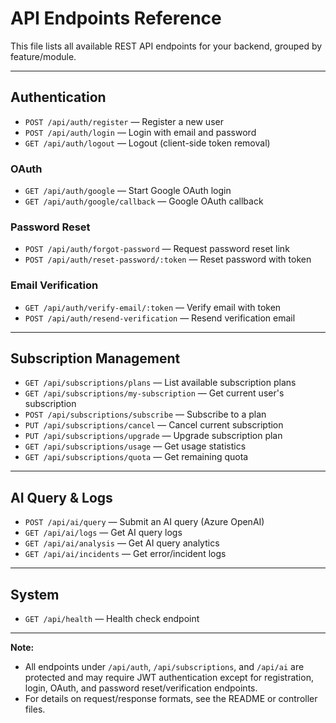 # API Endpoints Reference

This file lists all available REST API endpoints for your backend, grouped by feature/module.

---

## Authentication

- `POST /api/auth/register` — Register a new user
- `POST /api/auth/login` — Login with email and password
- `GET /api/auth/logout` — Logout (client-side token removal)

### OAuth

- `GET /api/auth/google` — Start Google OAuth login
- `GET /api/auth/google/callback` — Google OAuth callback

### Password Reset

- `POST /api/auth/forgot-password` — Request password reset link
- `POST /api/auth/reset-password/:token` — Reset password with token

### Email Verification

- `GET /api/auth/verify-email/:token` — Verify email with token
- `POST /api/auth/resend-verification` — Resend verification email

---

## Subscription Management

- `GET /api/subscriptions/plans` — List available subscription plans
- `GET /api/subscriptions/my-subscription` — Get current user's subscription
- `POST /api/subscriptions/subscribe` — Subscribe to a plan
- `PUT /api/subscriptions/cancel` — Cancel current subscription
- `PUT /api/subscriptions/upgrade` — Upgrade subscription plan
- `GET /api/subscriptions/usage` — Get usage statistics
- `GET /api/subscriptions/quota` — Get remaining quota

---

## AI Query & Logs

- `POST /api/ai/query` — Submit an AI query (Azure OpenAI)
- `GET /api/ai/logs` — Get AI query logs
- `GET /api/ai/analysis` — Get AI query analytics
- `GET /api/ai/incidents` — Get error/incident logs

---

## System

- `GET /api/health` — Health check endpoint

---

**Note:**

- All endpoints under `/api/auth`, `/api/subscriptions`, and `/api/ai` are protected and may require JWT authentication except for registration, login, OAuth, and password reset/verification endpoints.
- For details on request/response formats, see the README or controller files.
